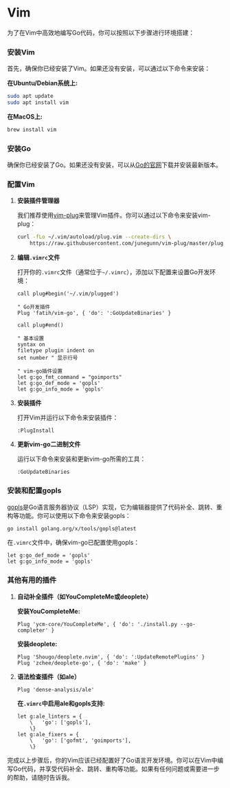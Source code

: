 # Vim
为了在Vim中高效地编写Go代码，你可以按照以下步骤进行环境搭建：

### 安装Vim

首先，确保你已经安装了Vim。如果还没有安装，可以通过以下命令来安装：

**在Ubuntu/Debian系统上:**
```sh
sudo apt update
sudo apt install vim
```

**在MacOS上:**
```sh
brew install vim
```

### 安装Go

确保你已经安装了Go。如果还没有安装，可以从[Go的官网](https://golang.org/dl/)下载并安装最新版本。

### 配置Vim

1. **安装插件管理器**

   我们推荐使用[vim-plug](https://github.com/junegunn/vim-plug)来管理Vim插件。你可以通过以下命令来安装vim-plug：

   ```sh
   curl -fLo ~/.vim/autoload/plug.vim --create-dirs \
       https://raw.githubusercontent.com/junegunn/vim-plug/master/plug.vim
   ```

2. **编辑`.vimrc`文件**

   打开你的`.vimrc`文件（通常位于`~/.vimrc`），添加以下配置来设置Go开发环境：

   ```vim
   call plug#begin('~/.vim/plugged')

   " Go开发插件
   Plug 'fatih/vim-go', { 'do': ':GoUpdateBinaries' }

   call plug#end()

   " 基本设置
   syntax on
   filetype plugin indent on
   set number " 显示行号

   " vim-go插件设置
   let g:go_fmt_command = "goimports"
   let g:go_def_mode = 'gopls'
   let g:go_info_mode = 'gopls'
   ```

3. **安装插件**

   打开Vim并运行以下命令来安装插件：

   ```vim
   :PlugInstall
   ```

4. **更新vim-go二进制文件**

   运行以下命令来安装和更新vim-go所需的工具：

   ```vim
   :GoUpdateBinaries
   ```

### 安装和配置gopls

[gopls](https://github.com/golang/tools/tree/master/gopls)是Go语言服务器协议（LSP）实现，它为编辑器提供了代码补全、跳转、重构等功能。你可以使用以下命令来安装gopls：

```sh
go install golang.org/x/tools/gopls@latest
```

在`.vimrc`文件中，确保vim-go已配置使用gopls：

```vim
let g:go_def_mode = 'gopls'
let g:go_info_mode = 'gopls'
```

### 其他有用的插件

1. **自动补全插件（如YouCompleteMe或deoplete）**

   **安装YouCompleteMe:**
   ```vim
   Plug 'ycm-core/YouCompleteMe', { 'do': './install.py --go-completer' }
   ```

   **安装deoplete:**
   ```vim
   Plug 'Shougo/deoplete.nvim', { 'do': ':UpdateRemotePlugins' }
   Plug 'zchee/deoplete-go', { 'do': 'make' }
   ```

2. **语法检查插件（如ale）**

   ```vim
   Plug 'dense-analysis/ale'
   ```

   **在`.vimrc`中启用ale和gopls支持:**
   ```vim
   let g:ale_linters = {
       \   'go': ['gopls'],
       \}
   let g:ale_fixers = {
       \   'go': ['gofmt', 'goimports'],
       \}
   ```

完成以上步骤后，你的Vim应该已经配置好了Go语言开发环境。你可以在Vim中编写Go代码，并享受代码补全、跳转、重构等功能。如果有任何问题或需要进一步的帮助，请随时告诉我。